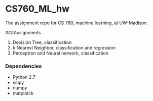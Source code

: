 # CS760_ML_hw
The assignment repo for <a href = "https://www.biostat.wisc.edu/~craven/cs760/index.html">CS 760</a>, machine learning, at UW-Madison.  


###Assignments
1. Decision Tree, classification 
2. k Nearest Neighbor, classification and regression 
3. Perceptron and Neural network, classification  

### Dependencies 
* Python 2.7 
 * scipy 
 * numpy 
 * matplotlib 
